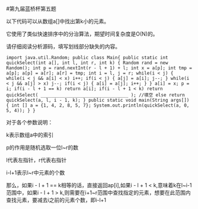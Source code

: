 #第九届蓝桥杯第五题

以下代码可以从数组a[]中找出第k小的元素。  

它使用了类似快速排序中的分治算法，期望时间复杂度是O(N)的。

请仔细阅读分析源码，填写划线部分缺失的内容。

`import java.util.Random;
 public class Main{
 public static int quickSelect(int a[], int l, int r, int k) {
 Random rand = new Random();
 int p = rand.nextInt(r - l + 1) + l;
 int x = a[p];
 int tmp = a[p]; a[p] = a[r]; a[r] = tmp;
 int i = l, j = r;
 while(i < j) {
                 while(i < j && a[i] < x) i++;
                 if(i < j) {
                         a[j] = a[i];
                         j--;
                 }
                 while(i < j && a[j] > x) j--;
                 if(i < j) {
                         a[i] = a[j];
                         i++;
                 }
         }
         a[i] = x;
         p = i;
         if(i - l + 1 == k) return a[i];
         if(i - l + 1 < k) return quickSelect( _________________________________ ); //填空
         else return quickSelect(a, l, i - 1, k);
 }
 public static void main(String args[]) {
 int [] a = {1, 4, 2, 8, 5, 7};
 System.out.println(quickSelect(a, 0, 5, 4));
 }
 }`
 
 
 
 对于各个参数说明：
 
 k表示数组a中的索引
 
 p的作用是随机选取一位l~r的数
 
 l代表左指针，r代表右指针
 
 i-l+1表示l~r中元素的个数
 
 那么，如果i - l + 1 == k相等的话，直接返回ap[i],如果i - l + 1 < k,意味着k在l~i-1范围中，如果i - l + 1 > k,则需要在i+1~r范围中查找指定的元素，想要在此范围内查找元素，要减去i之前的元素个数，即i-l+1
 
 
 